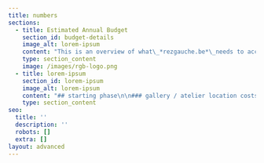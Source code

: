 ```yaml
---
title: numbers
sections:
  - title: Estimated Annual Budget
    section_id: budget-details
    image_alt: lorem-ipsum
    content: "This is an overview of what\_*rezgauche.be*\_needs to account for to develop its: location, employment, materials.\nBenefits are shared, the [*roadmap*](/about#roadmap) contains an outlook on how to realise the project in time.\n\n"
    type: section_content
    image: /images/rgb-logo.png
  - title: lorem-ipsum
    section_id: lorem-ipsum
    image_alt: lorem-ipsum
    content: "## starting phase\n\n### gallery / atelier location costs\n\n*   monthly 655 € :\n    rent + water = 465\_\n    electricity = 150\_\n    internet = 40\n\n(subtotal annual costs 7860 + 10% variables / opencollective fiscal host fee)\n\n*   annual total cost of the space is\n    *approximately 8646 €*\_\n*   minimum location costs, estimated at *167 euro per week*\n\n## development phase\n\n### artist in residency\n\n1-3 weeks per month\n\n*   artist wage 549 € / week \\*\n\n*   materials 500 € / residency\n\n*   estimated costs of residency program:\n    per week: 1940 (employment + materials)\n\n*   estimated annual total cost of Artist in Residency program:\n\n    36 weeks per year(location/employment/materials)\n    with only one week residencies: 75 852\n    with only two weeks residencies: 66 852\n    with only three weeks residencies: 63 852\n\n    with combined durations, exclusive accommodation,\n    estimated annual average total cost: 68 852\n\n    accommodation rental estimated: 670 month (1-2 persons)\n    36 weeks estimated costs: 6030\n\n    *A.i.R*\_total annual cost:\n    *approximately 74 882 €*\n\n\\* artist employment through Smart Activity\nPC 304\n17,97 € bruto hour wage\n719 € bruto wage / week (40 hours)\ninvoice for services provided by artist = 1440 (inclusive 21% VAT + 6,5% admin fee)\nSmart Activity wage budget = 1129\nSocial Security / insurances / taxes = 461\nArtist bruto vacation prime = 119\nArtist netto wage = 549\n\n### activities\n\n#### *A.R.*\_(5days)\n\nestimated fee per artist:\n1440 invoiced\nnetto wage = 549 €\n\n5 weeks per year with\nin total 20 participants:\nannual estimated cost\n(835 location + fees)\n\n*approximately 29635 €*\n\n#### *S.W.E.A.T.*\_(5days)\n\nestimated fee per artist:\n1440 invoiced\nnetto wage = 549 €\n\n3 weeks per year with\nin total 9 participants:\nannual estimated cost\n(501 location + fees)\n\n*approximately 13461 €*\n\n## Estimate annual budget overview\n\n*   starting phase\n\nestimated *annual location costs: 8646 €*\n\n*   development phase\n\n8 weeks of Activities, employing 29 artists: 43096 €\n\n36 weeks of Artist In Residence, employing on average 22 artists: 74 882 €\n\n8 weeks of undefined, other projects, maintenance days, etc: 1336 €\n\n*estimated total annual costs:\_119 314 €*\n"
    type: section_content
seo:
  title: ''
  description: ''
  robots: []
  extra: []
layout: advanced
---
```

